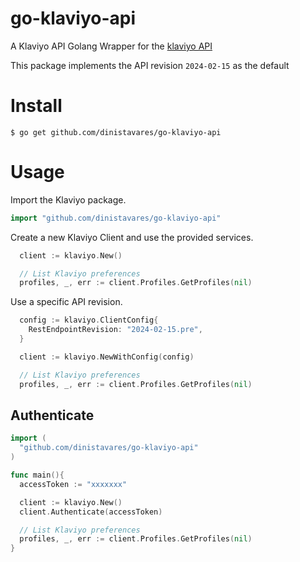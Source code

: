 # go-klaviyo-api

A Klaviyo API Golang Wrapper for the [klaviyo API](https://developers.klaviyo.com/en/reference/api_overview)

This package implements the API revision `2024-02-15` as the default

# Install

```console
$ go get github.com/dinistavares/go-klaviyo-api
```

# Usage

Import the Klaviyo package.

```go
import "github.com/dinistavares/go-klaviyo-api"
```

Create a new Klaviyo Client and use the provided services.

```go
  client := klaviyo.New()

  // List Klaviyo preferences
  profiles, _, err := client.Profiles.GetProfiles(nil)
```

Use a specific API revision.

```go
  config := klaviyo.ClientConfig{
    RestEndpointRevision: "2024-02-15.pre",
  }

  client := klaviyo.NewWithConfig(config)

  // List Klaviyo preferences
  profiles, _, err := client.Profiles.GetProfiles(nil)
```

## Authenticate

```go
import (
  "github.com/dinistavares/go-klaviyo-api"
)

func main(){
  accessToken := "xxxxxxx"

  client := klaviyo.New()
  client.Authenticate(accessToken)

  // List Klaviyo preferences
  profiles, _, err := client.Profiles.GetProfiles(nil)
}
```
